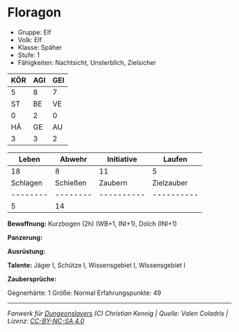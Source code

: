 # Floragon  
- Gruppe: Elf  
- Volk: Elf  
- Klasse: Späher  
- Stufe: 1  
- Fähigkeiten: Nachtsicht, Unsterblich, Zielsicher  


| KÖR | AGI | GEI |  
| --- | --- | --- |  
| 5   | 8   | 7   |
| ST  | BE  | VE  |  
| 0   | 2   | 0   |
| HÄ  | GE  | AU  |  
| 3   | 3   | 2   |


| Leben    | Abwehr   | Initiative | Laufen     |
| -------- | -------- | ---------- | ---------- |
| 18       | 8        | 11         | 5          |
| Schlagen | Schießen | Zaubern    | Zielzauber |
| -------- | -------- | ---------- | ---------- |
| 5        | 14       |            |            |

**Bewaffnung:**
Kurzbogen (2h) (WB+1, INI+1), Dolch (INI+1)

**Panzerung:**


**Ausrüstung:**


**Talente:**
Jäger I, Schütze I, Wissensgebiet I, Wissensgebiet I

**Zaubersprüche:**


Gegnerhärte: 1
Größe: Normal
Erfahrungspunkte: 49



___
*Fanwerk für [Dungeonslayers](https://www.dungeonslayers.net/) (C) Christian Kennig | Quelle: Valen Coladris | Lizenz: [CC-BY-NC-SA 4.0](https://creativecommons.org/licenses/by-nc-sa/4.0/deed.de)*